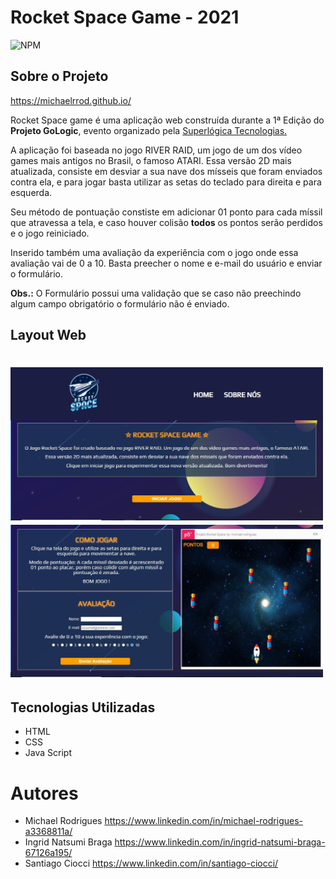 # Rocket Space Game - 2021
![NPM](https://img.shields.io/badge/Rocket%20Space%20--%20Game-2021-green)

## Sobre o Projeto

https://michaelrrod.github.io/

Rocket Space game é uma aplicação web construída durante a 1ª Edição do **Projeto GoLogic**, evento organizado pela [Superlógica Tecnologias.](https://superlogica.com/ "Superlógica Tecnologias")

A aplicação foi baseada no jogo RIVER RAID, um jogo de um dos vídeo games mais antigos no Brasil, o famoso ATARI.
Essa versão 2D mais atualizada, consiste em desviar a sua nave dos mísseis que foram enviados contra ela, e para jogar basta utilizar as setas do teclado para direita e para esquerda.

Seu método de pontuação constiste em adicionar 01 ponto para cada míssil que atravessa a tela, e caso houver colisão **todos** os pontos serão perdidos e o jogo reiniciado.


Inserido também uma avaliação da experiência com o jogo onde essa avaliação vai de 0 a 10.
Basta preecher o nome e e-mail do usuário e enviar o formulário.

**Obs.:** O Formulário possui uma validação que se caso não preechindo algum campo obrigatório o formulário não é enviado.

## Layout Web
<h1>
  <img src="./imagem/web1.JPG" alt="Web 1" width="500px">
  <img src="./imagem/web2.JPG" alt="Web 1" width="500px">
</h1>

## Tecnologias Utilizadas
- HTML
- CSS
- Java Script

# Autores

- Michael Rodrigues https://www.linkedin.com/in/michael-rodrigues-a3368811a/
- Ingrid Natsumi Braga https://www.linkedin.com/in/ingrid-natsumi-braga-67126a195/
- Santiago Ciocci https://www.linkedin.com/in/santiago-ciocci/

